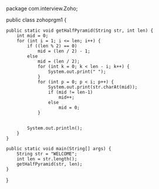 package com.interview.Zoho;

public class zohoprgm1 {

	public static void getHalfPyramid(String str, int len) {
		int mid = 0;
		for (int i = 1; i <= len; i++) {
			if ((len % 2) == 0)
				mid = (len / 2) - 1;
			else
				mid = (len / 2);
				for (int k = 0; k < len - i; k++) {
					System.out.print(" ");
				}
				for (int p = 0; p < i; p++) {
					System.out.print(str.charAt(mid));
					if (mid != len-1)
						mid++;
					else
						mid = 0;
				}

		
			System.out.println();
		}
	}

	public static void main(String[] args) {
		String str = "WELCOME";
		int len = str.length();
		getHalfPyramid(str, len);
	}
}
